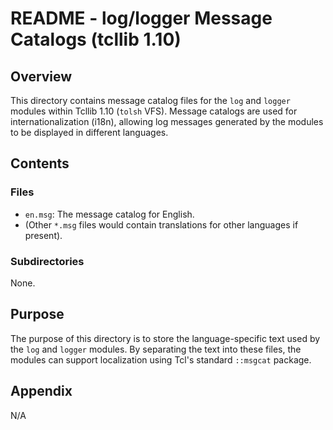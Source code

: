 # README - log/logger Message Catalogs (tcllib 1.10)

## Overview

This directory contains message catalog files for the `log` and `logger` modules within Tcllib 1.10 (`tolsh` VFS). Message catalogs are used for internationalization (i18n), allowing log messages generated by the modules to be displayed in different languages.

## Contents

### Files

- `en.msg`: The message catalog for English.
- (Other `*.msg` files would contain translations for other languages if present).

### Subdirectories

None.

## Purpose

The purpose of this directory is to store the language-specific text used by the `log` and `logger` modules. By separating the text into these files, the modules can support localization using Tcl's standard `::msgcat` package.

## Appendix

N/A 